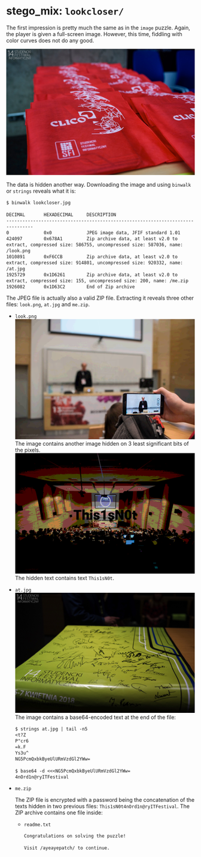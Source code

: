 # stego_mix: `lookcloser/`

The first impression is pretty much the same as in the `image` puzzle.
Again, the player is given a full-screen image. However, this time, fiddling
with color curves does not do any good.

![lookcloser.jpg file](images/11_stego_mix_lookcloser.jpg)

The data is hidden another way. Downloading the image and using `binwalk`
or `strings` reveals what it is:

```
$ binwalk lookcloser.jpg 

DECIMAL       HEXADECIMAL     DESCRIPTION
--------------------------------------------------------------------------------
0             0x0             JPEG image data, JFIF standard 1.01
424097        0x678A1         Zip archive data, at least v2.0 to extract, compressed size: 586755, uncompressed size: 587036, name: /look.png
1010891       0xF6CCB         Zip archive data, at least v2.0 to extract, compressed size: 914801, uncompressed size: 920332, name: /at.jpg
1925729       0x1D6261        Zip archive data, at least v2.0 to extract, compressed size: 155, uncompressed size: 200, name: /me.zip
1926082       0x1D63C2        End of Zip archive
```

The JPEG file is actually also a valid ZIP file. Extracting it reveals three
other files: `look.png`, `at.jpg` and `me.zip`.

* `look.png`
  ![look.png file](images/11_stego_mix_look.png)
  The image contains another image hidden on 3 least significant bits of
  the pixels.
  ![The hidden image inside look.png](images/11_stego_mix_look_hidden.png)
  The hidden text contains text `This1sN0t`.
* `at.jpg`
  ![at.jpg file](images/11_stego_mix_at.jpg)
  The image contains a base64-encoded text at the end of the file:
  ```
  $ strings at.jpg | tail -n5 
  <t?Z
  P"cr6
  =k.F
  Ys3u^
  NG5PcmQxbkByeUlURmVzdGl2YWw=
  
  $ base64 -d <<<NG5PcmQxbkByeUlURmVzdGl2YWw= 
  4nOrd1n@ryITFestival
  ```
* `me.zip`

  The ZIP file is encrypted with a password being the concatenation of the
  texts hidden in two previous files: `This1sN0t4nOrd1n@ryITFestival`. The ZIP
  archive contains one file inside:
    * `readme.txt`
      ```
      Congratulations on solving the puzzle!

      Visit /ayeayepatch/ to continue.
      ```
